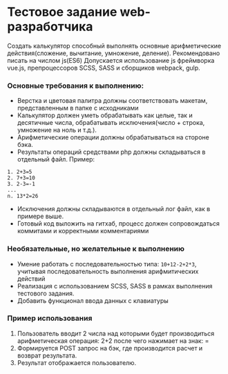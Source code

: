 # Тестовое задание web-разработчика
Создать калькулятор способный выполнять основные арифметические действия(сложение, вычитание, умножение, деление). Рекомендовано писать на числом js(ES6) Допускается использование js фреймворка vue.js, препроцессоров SCSS, SASS и сборщиков webpack, gulp.
### Основные требования к выполнению:
  - Верстка и цветовая палитра должны соответствовать макетам, представленным в папке с исходниками
  - Калькулятор должен уметь обрабатывать как целые, так и десятичные числа, обрабатывать исключения(число + строка, умножение на ноль и т.д.).
  - Арифметические операции должны обрабатываться на стороне бэка.
  - Результаты операций средствами php должны складываться в отдельный файл. Пример:
 ```
1. 2+3=5
2. 7+3=10
3. 2-3=-1
...
n. 13*2=26
```
  - Исключения должны складываются в отдельный лог файл, как в примере выше.
  - Готовый код выложить на гитхаб, процесс должен сопровождаться коммитами и корректными комментариями  

### Необязательные, но желательные к выполнению
  - Умение работать с последовательностью типа: `10+12-2+2*3`, учитывая последовательность выполнения арифмитических действий
  - Реализация с использованием SCSS, SASS в рамках выполнения тестового задания.
  - Добавить функционал ввода данных с клавиатуры  


### Пример использования

1. Пользователь вводит 2 числа над которыми будет производиться арифметическая операция: 2+2 после чего нажимает на знак: =
2. Формируется POST запрос на бэк, где производится расчет и возврат результата.
3. Результат отображается пользователю.
